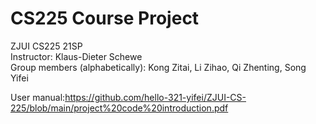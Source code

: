 # CS225 Course Project
ZJUI CS225 21SP  
Instructor: Klaus-Dieter Schewe  
Group members (alphabetically): Kong Zitai, Li Zihao, Qi Zhenting, Song Yifei

User manual:https://github.com/hello-321-yifei/ZJUI-CS-225/blob/main/project%20code%20introduction.pdf
